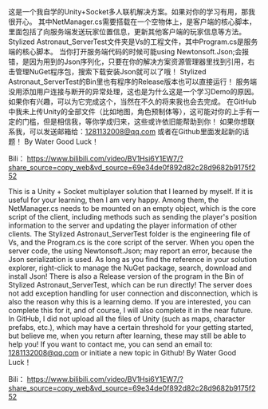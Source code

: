 这是一个我自学的Unity+Socket多人联机解决方案。如果对你的学习有用，那我很开心。
其中NetManager.cs需要搭载在一个空物体上，是客户端的核心脚本，里面包括了向服务端发送玩家位置信息，更新其他客户端的玩家信息等方法。
Stylized Astronaut_ServerTest文件夹是Vs的工程文件，其中Program.cs是服务端的核心脚本。
当你打开服务端代码的时候可能using Newtonsoft.Json;会报错，是因为用到的Json序列化，只要在你的解决方案资源管理器里找到引用，右击管理NuGet程序包，搜索下载安装Json就可以了哦！
Stylized Astronaut_ServerTest的Bin里也有程序的Release版本也可以直接运行！
服务端没用添加用户连接与断开的异常处理，这也是为什么这是一个学习Demo的原因。如果你有兴趣，可以为它完成这个，当然在不久的将来我也会去完成。
在GitHub中我未上传Unity的全部文件（比如地图，角色预制体等），这可能对你的上手有一定的门槛，但是相信我，等你学成归来，这些或许依旧能帮助到你！
如果你想联系我，可以发送邮箱给：1281132008@qq.com 或者在Github里面发起新的话题！   By Water  Good Luck！

Bili： https://www.bilibili.com/video/BV1Hsi6Y1EW7/?share_source=copy_web&vd_source=69e34de0f892d82c28d9682b9175f252

This is a Unity + Socket multiplayer solution that I learned by myself. If it is useful for your learning, then I am very happy.
Among them, the NetManager.cs needs to be mounted on an empty object, which is the core script of the client, including methods such as sending the player's position information to the server and updating the player information of other clients.
The Stylized Astronaut_ServerTest folder is the engineering file of Vs, and the Program.cs is the core script of the server.
When you open the server code, the using Newtonsoft.Json; may report an error, because the Json serialization is used. As long as you find the reference in your solution explorer, right-click to manage the NuGet package, search, download and install Json!
There is also a Release version of the program in the Bin of Stylized Astronaut_ServerTest, which can be run directly!
The server does not add exception handling for user connection and disconnection, which is also the reason why this is a learning demo. If you are interested, you can complete this for it, and of course, I will also complete it in the near future.
In GitHub, I did not upload all the files of Unity (such as maps, character prefabs, etc.), which may have a certain threshold for your getting started, but believe me, when you return after learning, these may still be able to help you!
If you want to contact me, you can send an email to: 1281132008@qq.com or initiate a new topic in Github!      By Water  Good Luck！

Bili： https://www.bilibili.com/video/BV1Hsi6Y1EW7/?share_source=copy_web&vd_source=69e34de0f892d82c28d9682b9175f252
